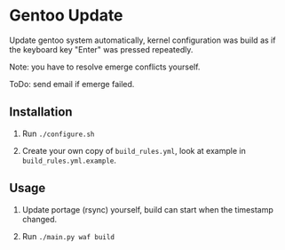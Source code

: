 # Gentoo Update

Update gentoo system automatically, kernel configuration was build as if the
keyboard key "Enter" was pressed repeatedly.

Note: you have to resolve emerge conflicts yourself.

ToDo: send email if emerge failed.


## Installation

1. Run `./configure.sh`

2. Create your own copy of `build_rules.yml`, look at example in
   `build_rules.yml.example`.


## Usage

1. Update portage (rsync) yourself, build can start when the timestamp changed.

2. Run `./main.py waf build`
